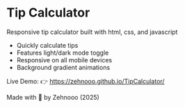 # Tip Calculator

Responsive tip calculator built with html, css, and javascript

- Quickly calculate tips
- Features light/dark mode toggle
- Responsive on all mobile devices
- Background gradient animations

Live Demo: 👉 https://zehnooo.github.io/TipCalculator/

Made with 🤍 by Zehnooo (2025)

